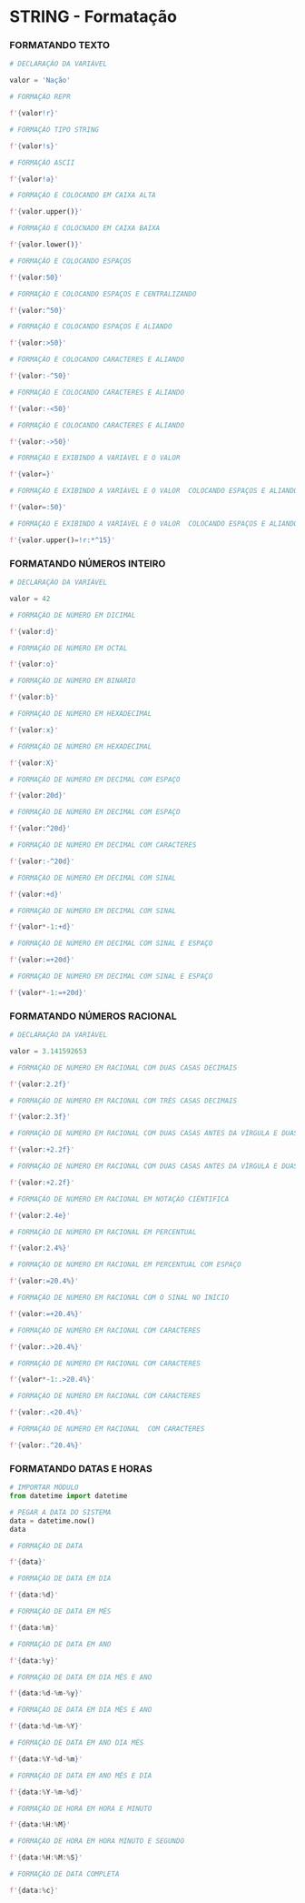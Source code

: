 
# STRING - Formatação


### FORMATANDO TEXTO


```python
# DECLARAÇÃO DA VARIÁVEL

valor = 'Nação'
```


```python
# FORMAÇÃO REPR

f'{valor!r}'
```


```python
# FORMAÇÃO TIPO STRING

f'{valor!s}'
```


```python
# FORMAÇÃO ASCII

f'{valor!a}'
```


```python
# FORMAÇÃO E COLOCANDO EM CAIXA ALTA

f'{valor.upper()}'
```


```python
# FORMAÇÃO E COLOCNADO EM CAIXA BAIXA

f'{valor.lower()}'
```


```python
# FORMAÇÃO E COLOCANDO ESPAÇOS

f'{valor:50}'
```


```python
# FORMAÇÃO E COLOCANDO ESPAÇOS E CENTRALIZANDO

f'{valor:^50}'
```


```python
# FORMAÇÃO E COLOCANDO ESPAÇOS E ALIANDO

f'{valor:>50}'
```


```python
# FORMAÇÃO E COLOCANDO CARACTERES E ALIANDO

f'{valor:-^50}'
```


```python
# FORMAÇÃO E COLOCANDO CARACTERES E ALIANDO

f'{valor:-<50}'
```


```python
# FORMAÇÃO E COLOCANDO CARACTERES E ALIANDO

f'{valor:->50}'
```


```python
# FORMAÇÃO E EXIBINDO A VARIÁVEL E O VALOR

f'{valor=}'
```


```python
# FORMAÇÃO E EXIBINDO A VARIÁVEL E O VALOR  COLOCANDO ESPAÇOS E ALIANDO

f'{valor=:50}'
```


```python
# FORMAÇÃO E EXIBINDO A VARIÁVEL E O VALOR  COLOCANDO ESPAÇOS E ALIANDO

f'{valor.upper()=!r:*^15}'
```


### FORMATANDO NÚMEROS INTEIRO


```python
# DECLARAÇÃO DA VARIÁVEL

valor = 42
```


```python
# FORMAÇÃO DE NÚMERO EM DICIMAL

f'{valor:d}'
```


```python
# FORMAÇÃO DE NÚMERO EM OCTAL

f'{valor:o}'
```


```python
# FORMAÇÃO DE NÚMERO EM BINÁRIO

f'{valor:b}'
```


```python
# FORMAÇÃO DE NÚMERO EM HEXADECIMAL

f'{valor:x}'
```


```python
# FORMAÇÃO DE NÚMERO EM HEXADECIMAL

f'{valor:X}'
```


```python
# FORMAÇÃO DE NÚMERO EM DECIMAL COM ESPAÇO

f'{valor:20d}'
```


```python
# FORMAÇÃO DE NÚMERO EM DECIMAL COM ESPAÇO

f'{valor:^20d}'
```


```python
# FORMAÇÃO DE NÚMERO EM DECIMAL COM CARACTERES

f'{valor:-^20d}'
```


```python
# FORMAÇÃO DE NÚMERO EM DECIMAL COM SINAL

f'{valor:+d}'
```


```python
# FORMAÇÃO DE NÚMERO EM DECIMAL COM SINAL

f'{valor*-1:+d}'
```


```python
# FORMAÇÃO DE NÚMERO EM DECIMAL COM SINAL E ESPAÇO

f'{valor:=+20d}'
```


```python
# FORMAÇÃO DE NÚMERO EM DECIMAL COM SINAL E ESPAÇO

f'{valor*-1:=+20d}'
```


### FORMATANDO NÚMEROS RACIONAL


```python
# DECLARAÇÃO DA VARIÁVEL

valor = 3.141592653
```


```python
# FORMAÇÃO DE NÚMERO EM RACIONAL COM DUAS CASAS DECIMAIS

f'{valor:2.2f}'
```


```python
# FORMAÇÃO DE NÚMERO EM RACIONAL COM TRÊS CASAS DECIMAIS

f'{valor:2.3f}'
```


```python
# FORMAÇÃO DE NÚMERO EM RACIONAL COM DUAS CASAS ANTES DA VÍRGULA E DUAS CASAS DECIMAIS

f'{valor:+2.2f}'
```


```python
# FORMAÇÃO DE NÚMERO EM RACIONAL COM DUAS CASAS ANTES DA VÍRGULA E DUAS CASAS DECIMAIS E O SINAL

f'{valor:+2.2f}'
```


```python
# FORMAÇÃO DE NÚMERO EM RACIONAL EM NOTAÇÃO CIÊNTIFICA

f'{valor:2.4e}'
```


```python
# FORMAÇÃO DE NÚMERO EM RACIONAL EM PERCENTUAL

f'{valor:2.4%}'
```


```python
# FORMAÇÃO DE NÚMERO EM RACIONAL EM PERCENTUAL COM ESPAÇO

f'{valor:=20.4%}'
```


```python
# FORMAÇÃO DE NÚMERO EM RACIONAL COM O SINAL NO INÍCIO

f'{valor:=+20.4%}'
```


```python
# FORMAÇÃO DE NÚMERO EM RACIONAL COM CARACTERES

f'{valor:.>20.4%}'
```


```python
# FORMAÇÃO DE NÚMERO EM RACIONAL COM CARACTERES

f'{valor*-1:.>20.4%}'
```


```python
# FORMAÇÃO DE NÚMERO EM RACIONAL COM CARACTERES

f'{valor:.<20.4%}'
```


```python
# FORMAÇÃO DE NÚMERO EM RACIONAL  COM CARACTERES

f'{valor:.^20.4%}'
```


### FORMATANDO DATAS E HORAS


```python
# IMPORTAR MÓDULO
from datetime import datetime

# PEGAR A DATA DO SISTEMA
data = datetime.now()
data
```


```python
# FORMAÇÃO DE DATA

f'{data}'
```


```python
# FORMAÇÃO DE DATA EM DIA

f'{data:%d}'
```


```python
# FORMAÇÃO DE DATA EM MÊS

f'{data:%m}'
```


```python
# FORMAÇÃO DE DATA EM ANO

f'{data:%y}'
```


```python
# FORMAÇÃO DE DATA EM DIA MÊS E ANO

f'{data:%d-%m-%y}'
```


```python
# FORMAÇÃO DE DATA EM DIA MÊS E ANO

f'{data:%d-%m-%Y}'
```


```python
# FORMAÇÃO DE DATA EM ANO DIA MÊS

f'{data:%Y-%d-%m}'
```


```python
# FORMAÇÃO DE DATA EM ANO MÊS E DIA

f'{data:%Y-%m-%d}'
```


```python
# FORMAÇÃO DE HORA EM HORA E MINUTO

f'{data:%H:%M}'
```


```python
# FORMAÇÃO DE HORA EM HORA MINUTO E SEGUNDO

f'{data:%H:%M:%S}'
```


```python
# FORMAÇÃO DE DATA COMPLETA

f'{data:%c}'
```

